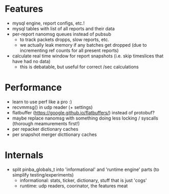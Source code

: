 # Features
- mysql engine, report configs, etc.!
- mysql tables with list of all reports and their data
- per-report nanomsg queues instead of pubsub
  - to track packets dropps, slow reports, etc.
  - we actually leak memory if any batches get dropped (due to incrementing ref counts for all present reports)
- calculate real time window for report snapshots (i.e. skip timeslices that have had no data)
  - this is debatable, but useful for correct <something>/sec calculations


# Performance
- learn to use perf like a pro :)
- recvmmsg() in udp reader (+ settings)
- flatbuffer (https://google.github.io/flatbuffers/) instead of protobuf?
- maybe replace nanomsg with something doing less locking / syscalls (thorough meamurements first!)
- per repacker dictionary caches
- per snapshot merger dicttionary caches

# Internals
- split pinba_globals_t into 'informational' and 'runtime engine' parts (to simplify testing/experiments)
  - informational: stats, ticker, dictionary, stuff that is just 'cogs'
  - runtime: udp readers, coorinator, the features meat
